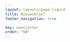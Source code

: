 ```yaml
---
layout: layouts/page.liquid
title: Nieuwsbrief
footer_navigation: true

key: newsletter
order: "50"
---
```

